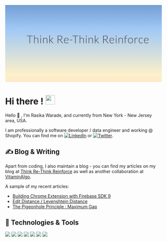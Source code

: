 [![Header](https://github.com/RasikaWarade/RasikaWarade/blob/main/header.png "Header")](https://rasikawarade.github.io)

<!--
**RasikaWarade/RasikaWarade** is a ✨ _special_ ✨ repository because its `README.md` (this file) appears on your GitHub profile.

Here are some ideas to get you started:

- 🔭 I’m currently working on ...
- 🌱 I’m currently learning ...
- 👯 I’m looking to collaborate on ...
- 🤔 I’m looking for help with ...
- 💬 Ask me about ...
- 📫 How to reach me: ...
- 😄 Pronouns: ...
- ⚡ Fun fact: ...
-->
# Hi there ! <img src="https://raw.githubusercontent.com/MartinHeinz/MartinHeinz/master/wave.gif" width="30px" height="30px" />
Hello :wave: , I'm Rasika Warade, and currently from New York - New Jersey area, USA.

I am professionally a software developer / data engineer and working @ Shopify. You can find me on [![LinkedIn][3.2]][3] or [![Twitter][1.2]][1].

## &#x270d; Blog & Writing

Apart from coding, I also maintain a blog - you can find my articles on my blog at [Think Re-Think Reinforce](https://rasikawarade.github.io/think-rethink-reinforce/) as well as another collaboration at [VitaminAlgo](https://vitaminalgo.io/).

A sample of my recent articles:

<!-- BLOG-POST-LIST:START -->
- [Building Chrome Extension with Firebase SDK 9](https://rasikawarade.github.io/think-rethink-reinforce/chrome-extension/firebase/webpack/javascript/2022/02/06/firebase-auth-chrome-webpack.html)
- [Edit Distance / Levenshtein Distance](https://vitaminalgo.io/edit-distance-levenshtein-distance)
- [The Pigeonhole Principle : Maximum Gap](https://vitaminalgo.io/the-pigeonhole-principle-maximum-gap)
<!-- BLOG-POST-LIST:END -->

<!-- links to social media icons -->

<!-- icons with padding -->

[1.1]: http://i.imgur.com/tXSoThF.png (twitter icon with padding)
[2.1]: http://i.imgur.com/0o48UoR.png (github icon with padding)

<!-- icons without padding -->

[1.2]: http://i.imgur.com/wWzX9uB.png (twitter icon without padding)
[2.2]: http://i.imgur.com/9I6NRUm.png (github icon without padding)
[3.2]: https://raw.githubusercontent.com/MartinHeinz/MartinHeinz/master/linkedin-3-16.png (LinkedIn icon without padding)


<!-- links to your social media accounts -->

[1]: https://twitter.com/Rasika5W
[2]: https://github.com/RasikaWarade
[3]: https://www.linkedin.com/in/rasikawarade


<!-- Resources -->
<!-- Icons: https://simpleicons.org/ -->
<!-- GitHub Stats: https://github.com/anuraghazra/github-readme-stats -->
<!-- Emojis: https://emojipedia.org/emoji/ -->
<!-- HTML Emojis: https://www.fileformat.info/index.htm -->
<!-- Shields: https://shields.io/ -->

## 🔧 Technologies & Tools
![](https://img.shields.io/badge/Editor-IntelliJ_IDEA-informational?style=flat&logo=intellij-idea&logoColor=white&color=2bbc8a)
![](https://img.shields.io/badge/Code-Python-informational?style=flat&logo=python&logoColor=white&color=2bbc8a)
![](https://img.shields.io/badge/Code-JavaScript-informational?style=flat&logo=javascript&logoColor=white&color=2bbc8a)
![](https://img.shields.io/badge/Shell-Bash-informational?style=flat&logo=gnu-bash&logoColor=white&color=2bbc8a)
![](https://img.shields.io/badge/Tools-PostgreSQL-informational?style=flat&logo=postgresql&logoColor=white&color=2bbc8a)
![](https://img.shields.io/badge/Tools-Docker-informational?style=flat&logo=docker&logoColor=white&color=2bbc8a)
![](https://img.shields.io/badge/Tools-Kubernetes-informational?style=flat&logo=kubernetes&logoColor=white&color=2bbc8a)

